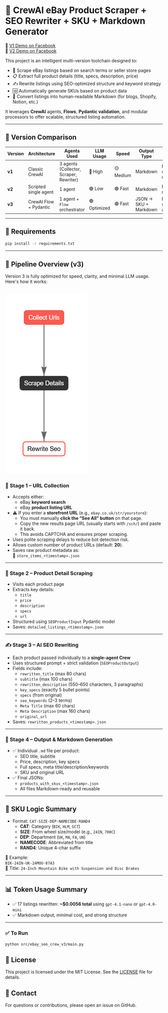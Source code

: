 # 🚀 CrewAI eBay Product Scraper + SEO Rewriter + SKU + Markdown Generator

🎥 [V1 Demo on Facebook](https://www.facebook.com/61571514151327/videos/706298025685350/)  
🎥 [V2 Demo on Facebook](https://fb.watch/z-TH3QyFYe/)

This project is an intelligent multi-version toolchain designed to:
- 🔎 Scrape eBay listings based on search terms or seller store pages
- 📋 Extract full product details (title, specs, description, price)
- ✍️ Rewrite listings using SEO-optimized structure and keyword strategy
- 🆔 Automatically generate SKUs based on product data
- 📝 Convert listings into human-readable Markdown (for blogs, Shopify, Notion, etc.)

It leverages **CrewAI** agents, **Flows**, **Pydantic validation**, and modular processors to offer scalable, structured listing automation.

---

## 🔁 Version Comparison

| Version | Architecture              | Agents Used                         | LLM Usage     | Speed     | Output Type          | Best For                       |
|---------|---------------------------|--------------------------------------|---------------|-----------|------------------------|--------------------------------|
| **v1**  | Classic CrewAI             | 3 agents (Collector, Scraper, Rewriter) | 🔴 High       | 🟡 Medium | Markdown              | Full agent orchestration demo |
| **v2**  | Scripted single agent      | 1 agent                             | 🟢 Low         | 🟢 Fast   | Markdown              | Fast bulk rewriting            |
| **v3**  | CrewAI Flow + Pydantic     | 1 agent + `Flow` orchestrator       | 🟢 Optimized   | 🟢 Fast   | JSON → SKU + Markdown | Full structured automation     |

---

## 📝 Requirements

```bash	
pip install -r requirements.txt
```
---

## 🔁 Pipeline Overview (v3)

Version 3 is fully optimized for speed, clarity, and minimal LLM usage. Here's how it works:

![Pipeline Overview](src/flow.png)
---

### 🧩 Stage 1 – URL Collection

- Accepts either:
  - eBay **keyword search**
  - eBay **product listing URL**
- ⚠️ If you enter a **storefront URL** (e.g., `ebay.co.uk/str/yourstore`):
  - You must manually **click the “See All” button** on that page.
  - Copy the new results page URL (usually starts with `/sch/`) and paste it back.
  - This avoids CAPTCHA and ensures proper scraping.
- Uses polite scraping delays to reduce bot detection risk.
- Allows custom number of product URLs (default: **20**).
- Saves raw product metadata as:  
  📄 `store_items_<timestamp>.json`

---

### 🧪 Stage 2 – Product Detail Scraping
- Visits each product page
- Extracts key details:
  - `title`
  - `price`
  - `description`
  - `specs`
  - `url`
- Structured using `SEOProductInput` Pydantic model
- Saves: `detailed_listings_<timestamp>.json`

---

### ✍️ Stage 3 – AI SEO Rewriting
- Each product passed individually to a **single-agent Crew**
- Uses structured prompt + strict validation (`SEOProductOutput`)
- Fields include:
  - `rewritten_title` (max 80 chars)
  - `subtitle` (max 100 chars)
  - `rewritten_description` (550–650 characters, 3 paragraphs)
  - `key_specs` (exactly 5 bullet points)
  - `specs` (from original)
  - `seo_keywords` (2–3 terms)
  - `Meta Title` (max 60 chars)
  - `Meta Description` (max 160 chars)
  - `original_url`
- Saves: `rewritten_products_<timestamp>.json`

---

### 💾 Stage 4 – Output & Markdown Generation
- ✅ Individual `.md` file per product:
  - SEO title, subtitle
  - Price, description, key specs
  - Full specs, meta title/description/keywords
  - SKU and original URL
- ✅ Final JSONs:
  - `products_with_skus_<timestamp>.json`  
  - All files Markdown-ready and reusable

---

## 🧠 SKU Logic Summary
- Format: `CAT-SIZE-DEP-NAMECODE-RAND4`
  - **CAT**: Category (`BIK`, `HLM`, `SCT`)
  - **SIZE**: From wheel size/model (e.g., `24IN`, `700C`)
  - **DEP**: Department (`UK`, `MA`, `FA`, `UN`)
  - **NAMECODE**: Abbreviated from title
  - **RAND4**: Unique 4-char suffix

🧪 Example:  
`BIK-24IN-UK-24MOU-87A3`  
🛒 Title: `24-Inch Mountain Bike with Suspension and Disc Brakes`

---

## 📊 Token Usage Summary
- ✅ 17 listings rewritten: **~$0.0056 total** using `gpt-4.1-nano` or `gpt-4.0-mini`
- ✅ Markdown output, minimal cost, and strong structure

---

### ✅ To Run
```bash
python src/ebay_seo_crew_v3/main.py
```

## 📄 License
This project is licensed under the MIT License. See the [LICENSE](LICENSE) file for details.	

## 📧 Contact
For questions or contributions, please open an issue on GitHub.